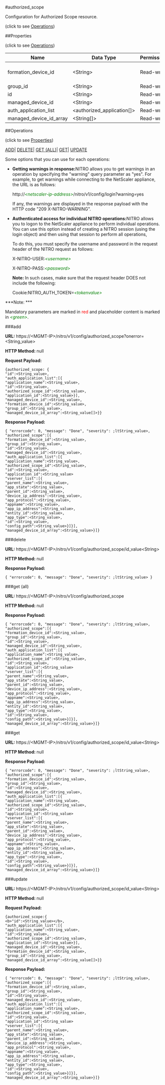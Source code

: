 #authorized_scope



Configuration for Authorized Scope resource.

<span>(click to see [Operations](#operations))</span>



##Properties 

<span>(click to see [Operations](#operations))</span>





<table><thead><tr><th>Name</th><th>Data Type</th><th>Permissions</th><th>Description</th></tr></thead><tbody><tr><td>formation_device_id</td><td>&lt;String></td><td>Read-write</td><td>This property is deprecated;ltbr;gtformation device id.</td></tr><tr><td>group_id</td><td>&lt;String></td><td>Read-write</td><td>Id of the group.</td></tr><tr><td>id</td><td>&lt;String></td><td>Read-write</td><td>Auto generated ID..</td></tr><tr><td>managed_device_id</td><td>&lt;String></td><td>Read-write</td><td>managed device id.</td></tr><tr><td>auth_application_list</td><td>&lt;authorized_application[]></td><td>Read-write</td><td>Applications.</td></tr><tr><td>managed_device_id_array</td><td>&lt;String[]></td><td>Read-write</td><td>Array for managed device.</td></tr></tbody></table>

##Operations 

<span>(click to see [Properties](#properties))</span>





[ADD](#add)| [DELETE](#delete)| [GET (ALL)](#get-all)| [GET](#get)| [UPDATE](#update)





Some options that you can use for each operations:

<ul><li><p><b>Getting warnings in response:</b>NITRO allows you to get warnings in an operation by specifying the "warning" query parameter as "yes". For example, to get warnings while connecting to the NetScaler appliance, the URL is as follows:</p><p>http://<span style="color:green;font-style:italic;">&lt;netscaler-ip-address&gt;</span>/nitro/v1/config/login?warning=yes</p><p>If any, the warnings are displayed in the response payload with the HTTP code "209 X-NITRO-WARNING".</p></li><li><p><b>Authenticated access for individual NITRO operations:</b>NITRO allows you to logon to the NetScaler appliance to perform individual operations. You can use this option instead of creating a NITRO session (using the login object) and then using that session to perform all operations,</p><p>To do this, you must specify the username and password in the request header of the NITRO request as follows:</p><p>X-NITRO-USER:<span style="color:green;font-style:italic;">&lt;username&gt;</span></p><p>X-NITRO-PASS:<span style="color:green;font-style:italic;">&lt;password&gt;</span></p><p><b>Note: </b>In such cases, make sure that the request header DOES not include the following:</p><p>Cookie:NITRO_AUTH_TOKEN=<span style="color:green;font-style:italic;">&lt;tokenvalue&gt;</span></p></li></ul>







***Note: *** 

Mandatory parameters are marked in <span style="color:#FF0000;">red</span> and placeholder content is marked in <span style="color:green;font-style:italic">&lt;green&gt;</span>.



###add







<b>URL: </b>https://&lt;MGMT-IP&gt;/nitro/v1/config/authorized_scope?onerror=&lt;String_value&gt;

<b>HTTP Method: </b>null

<b>Request Payload: </b>
```
{authorized_scope: {
"id":<String_value>,
"auth_application_list":[{
"application_name":<String_value>,
"id":<String_value>,
"authorized_scope_id":<String_value>,
"application_id":<String_value>}],
"managed_device_id":<String_value>,
"formation_device_id":<String_value>,
"group_id":<String_value>,
"managed_device_id_array":<String_value[]>}}
```

<b>Response Payload: </b>
```
{ "errorcode": 0, "message": "Done", "severity": ;ltString_value>, "authorized_scope":[{
"formation_device_id":<String_value>,
"group_id":<String_value>,
"id":<String_value>,
"managed_device_id":<String_value>,
"auth_application_list":[{
"application_name":<String_value>,
"authorized_scope_id":<String_value>,
"id":<String_value>,
"application_id":<String_value>
"vserver_list":[{
"parent_name":<String_value>,
"app_state":<String_value>,
"parent_id":<String_value>,
"device_ip_address":<String_value>,
"app_protocol":<String_value>,
"appname":<String_value>,
"app_ip_address":<String_value>,
"entity_id":<String_value>,
"app_type":<String_value>,
"id":<String_value>,
"config_path":<String_value>}]}],
"managed_device_id_array":<String_value>}]}
```







###delete







<b>URL: </b>https://&lt;MGMT-IP&gt;/nitro/v1/config/authorized_scope/id_value&lt;String&gt;

<b>HTTP Method: </b>null

<b>Response Payload: </b>
```
{ "errorcode": 0, "message": "Done", "severity": ;ltString_value> }
```







###get (all)







<b>URL: </b>https://&lt;MGMT-IP&gt;/nitro/v1/config/authorized_scope

<b>HTTP Method: </b>null

<b>Response Payload: </b>
```
{ "errorcode": 0, "message": "Done", "severity": ;ltString_value>, "authorized_scope":[{
"formation_device_id":<String_value>,
"group_id":<String_value>,
"id":<String_value>,
"managed_device_id":<String_value>,
"auth_application_list":[{
"application_name":<String_value>,
"authorized_scope_id":<String_value>,
"id":<String_value>,
"application_id":<String_value>
"vserver_list":[{
"parent_name":<String_value>,
"app_state":<String_value>,
"parent_id":<String_value>,
"device_ip_address":<String_value>,
"app_protocol":<String_value>,
"appname":<String_value>,
"app_ip_address":<String_value>,
"entity_id":<String_value>,
"app_type":<String_value>,
"id":<String_value>,
"config_path":<String_value>}]}],
"managed_device_id_array":<String_value>}]}
```







###get







<b>URL: </b>https://&lt;MGMT-IP&gt;/nitro/v1/config/authorized_scope/id_value&lt;String&gt;

<b>HTTP Method: </b>null

<b>Response Payload: </b>
```
{ "errorcode": 0, "message": "Done", "severity": ;ltString_value>, "authorized_scope":[{
"formation_device_id":<String_value>,
"group_id":<String_value>,
"id":<String_value>,
"managed_device_id":<String_value>,
"auth_application_list":[{
"application_name":<String_value>,
"authorized_scope_id":<String_value>,
"id":<String_value>,
"application_id":<String_value>
"vserver_list":[{
"parent_name":<String_value>,
"app_state":<String_value>,
"parent_id":<String_value>,
"device_ip_address":<String_value>,
"app_protocol":<String_value>,
"appname":<String_value>,
"app_ip_address":<String_value>,
"entity_id":<String_value>,
"app_type":<String_value>,
"id":<String_value>,
"config_path":<String_value>}]}],
"managed_device_id_array":<String_value>}]}
```







###update







<b>URL: </b>https://&lt;MGMT-IP&gt;/nitro/v1/config/authorized_scope/id_value&lt;String&gt;

<b>HTTP Method: </b>null

<b>Request Payload: </b>
```
{authorized_scope:{
<b>"id":<String_value></b>,
"auth_application_list":[{
"application_name":<String_value>,
"id":<String_value>,
"authorized_scope_id":<String_value>,
"application_id":<String_value>}],
"managed_device_id":<String_value>,
"formation_device_id":<String_value>,
"group_id":<String_value>,
"managed_device_id_array":<String_value[]>}}
```

<b>Response Payload: </b>
```
{ "errorcode": 0, "message": "Done", "severity": ;ltString_value>, "authorized_scope":[{
"formation_device_id":<String_value>,
"group_id":<String_value>,
"id":<String_value>,
"managed_device_id":<String_value>,
"auth_application_list":[{
"application_name":<String_value>,
"authorized_scope_id":<String_value>,
"id":<String_value>,
"application_id":<String_value>
"vserver_list":[{
"parent_name":<String_value>,
"app_state":<String_value>,
"parent_id":<String_value>,
"device_ip_address":<String_value>,
"app_protocol":<String_value>,
"appname":<String_value>,
"app_ip_address":<String_value>,
"entity_id":<String_value>,
"app_type":<String_value>,
"id":<String_value>,
"config_path":<String_value>}]}],
"managed_device_id_array":<String_value>}]}
```







